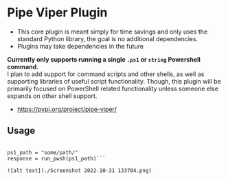 # Pipe Viper Plugin

* This core plugin is meant simply for time savings and only uses the standard Python library, the goal is no additional dependencies.
* Plugins may take dependencies in the future  
  
__Currently only supports running a single `.ps1` or `string` Powershell command.__  
I plan to add support for command scripts and other shells, as well as supporting libraries of useful script functionality. Though, this plugin will be primarily focused on PowerShell related functionality unless someone else expands on other shell support.

* https://pypi.org/project/pipe-viper/

## Usage

```from pipe_viper.main import run_pwsh

ps1_path = "some/path/"
response = run_pwsh(ps1_path)```  

![alt text](./Screenshot 2022-10-31 133704.png)